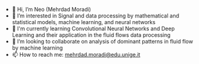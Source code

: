 - 👋 Hi, I’m Neo (Mehrdad Moradi)
- 👀 I’m interested in Signal and data processing by mathematical and statistical models, machine learning, and neural networks
- 🌱 I'm currently learning Convolutional Neural Networks and Deep Learning and their application in the fluid flows data processing
- 💞️ I’m looking to collaborate on analysis of dominant patterns in fluid flow by machine learning
- 📫 How to reach me: mehrdad.moradi@edu.unige.it

<!---
mmneo/mmneo is a ✨ special ✨ repository because its `README.md` (this file) appears on your GitHub profile.
You can click the Preview link to take a look at your changes.
--->

